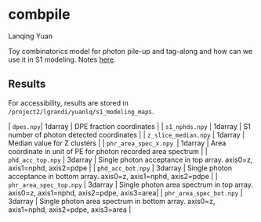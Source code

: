 # combpile

Lanqing Yuan

Toy combinatorics model for photon pile-up and tag-along and how can we use it in S1 modeling. Notes [here](https://xe1t-wiki.lngs.infn.it/doku.php?id=lanqing:photon_pile_up_in_s1#energy_and_position_dependent_single_photon_recorded_area_spectrum).

## Results
For accessibility, results are stored in `/project2/lgrandi/yuanlq/s1_modeling_maps`.

| `dpes.npy`| 1darray | DPE fraction coordinates |
| `s1_nphds.npy` | 1darray | S1 number of photon detected coordinates |
| `z_slice_median.npy` | 1darray | Median value for  Z clusters |
| `phr_area_spec_x.npy `| 1darray | Area coordinate in unit of PE for photon recorded area spectrum | 
| `phd_acc_top.npy` | 3darray | Single photon acceptance in top array. axis0=z, axis1=nphd, axis2=pdpe |
| `phd_acc_bot.npy` | 3darray | Single photon acceptance in bottom array. axis0=z, axis1=nphd, axis2=pdpe |
| `phr_area_spec_top.npy` | 3darray | Single photon area spectrum in top array. axis0=z, axis1=nphd, axis2=pdpe, axis3=area|
| `phr_area_spec_bot.npy` | 3darray | Single photon area spectrum in bottom array. axis0=z, axis1=nphd, axis2=pdpe, axis3=area |
